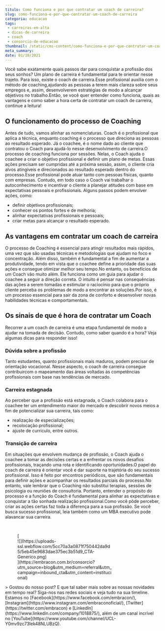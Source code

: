 ```yaml
---
titulo: Como funciona e por que contratar um coach de carreira?
slug: como-funciona-e-por-que-contratar-um-coach-de-carreira
categoria: educacao
tags:
 - carreiras-em-alta
 - dicas-de-carreira
 - coach
 - consorcio-de-educacao
thumbnail: /static/cms-content/como-funciona-e-por-que-contratar-um-coach-de-carreira.jpg
meta_summary: 
date: 01/10/2021
---
```

Você sabe exatamente quais passos dar para conquistar a profissão dos seus sonhos? Um plano de carreira é fundamental para te orientar nesse trajeto. Para isso, existe o coach de carreira.Esse profissional auxilia com o método de coaching,ajudando as pessoas a terem mais clareza sobre seus empregos e, assim, desenvolverem estratégias de modo a alcançar objetivos no trabalho.Então, se você quer entender como funciona, quais as vantagens e como saber a hora certa de contratar um coach de carreira, continue a leitura!

O funcionamento do processo de Coaching
---------------------------------------

Antes de tudo, vamos alinhar as nomenclaturas. Coach é o profissional que aplica a técnica, enquanto coaching é o processo que direciona as pessoas ao resultado esperado. Já o coachee, é o nome dado ao cliente que contratou o Coach para ajudá-lo nesse desenvolvimento de carreira.O processo de coaching funciona por sessões. Nelas, o Coach ajuda o coachee a criar o objetivo profissional e definir um plano de metas. Essas ações precisam ser cumpridas até a próxima sessão, assim, o cliente cria alvos atingíveis e direcionados ao resultado esperado dentro do processo.Esse profissional pode atuar tanto com pessoas físicas, quanto com empresas. Contudo, em todo caso o Coach vai trabalhar o autoconhecimento e incentivar o cliente a planejar atitudes com base em expectativas pessoais e profissionais. Alguns passos podem envolver ações, como:

- definir objetivos profissionais;
- conhecer os pontos fortes e de melhoria;
- alinhar expectativas profissionais e pessoais;
- criar metas para alcançar o resultado esperado.

As vantagens em contratar um coach de carreira
----------------------------------------------

O processo de Coaching é essencial para atingir resultados mais rápidos, uma vez que são usadas técnicas e metodologias que ajudam no foco e concentração. Além disso, também é fundamental a fim de aumentar a produtividade, tendo em vista que o coachee define a prioridade das suas ações e consegue otimizar melhor seu tempo.No entanto, os benefícios de um Coach vão muito além. Ele funciona como um guia para ajudar o coachee a seguir a direção correta. O intuito é pensar nas consequências das ações a serem tomadas e estimular o raciocínio para que o próprio cliente perceba os problemas de modo a encontrar as soluções.Por isso, é um processo essencial para sair da zona de conforto e desenvolver novas habilidades técnicas e comportamentais.

Os sinais de que é hora de contratar um Coach
---------------------------------------------

Recorrer a um coach de carreira é uma etapa fundamental de modo a ajudar na tomada de decisão. Contudo, como saber quando é a hora? Veja algumas dicas para responder isso!

### Dúvida sobre a profissão

Tanto estudantes, quanto profissionais mais maduros, podem precisar de orientação vocacional. Nesse aspecto, o coach de carreira consegue contribuircom o mapeamento das áreas voltadas às competências profissionais com base nas tendências de mercado.

### Carreira estagnada

Ao perceber que a profissão está estagnada, o Coach colabora para o coachee ter um entendimento maior do mercado e descobrir novos meios a fim de potencializar sua carreira, tais como:

- realização de especializações;
- recolocação profissional;
- ajuste de currículo, entre outros.

### Transição de carreira

Em situações que envolvem mudança de profissão, o Coach ajuda o coachee a tomar as decisões certas e a enfrentar os novos desafios profissionais, traçando uma rota e identificando oportunidades.O papel do coach de carreira é orientar você e dar suporte na trajetória do seu sucesso profissional. Isso é feito por encontros periódicos, que são fundamentais para definir ações e acompanhar os resultados parciais do processo.No entanto, vale lembrar que o Coaching não substitui terapias, sessões de psicologia ou reuniões de consultoria. Portanto, entender o propósito do processo e a função do Coach é fundamental para alinhar as expectativas e conquistar a tão sonhada realização profissional.Como você pôde perceber, criar as ações certas faz toda a diferença para a sua profissão. Se você busca sucesso profissional, leia também como um MBA executivo pode alavancar sua carreira.

‍

<figure class="w-richtext-figure-type-image w-richtext-align-center" style="max-width:310px">[<div>![](https://uploads-ssl.webflow.com/5cc70a3a0871f750442da9d5/5eb45e9683dae375ec3b51d9_CTA-Generico.png)</div>](https://embracon.com.br/consorcio?utm_source=blog&utm_medium=referral&utm_campaign=inbound_cta&utm_content=institucional)</figure>> Gostou do nosso post? E que tal saber mais sobre as nossas novidades em tempo real? Siga-nos nas redes sociais e veja tudo na sua timeline. Estamos no [Facebook](https://www.facebook.com/embracon/), [Instagram](https://www.instagram.com/embraconoficial/), [Twitter](https://twitter.com/embracon) e [LinkedIn](https://www.linkedin.com/company/1018875/), além de um canal incrível no [YouTube](https://www.youtube.com/channel/UCL-Y0mv9zc73Iek48NLUBzQ).

‍
